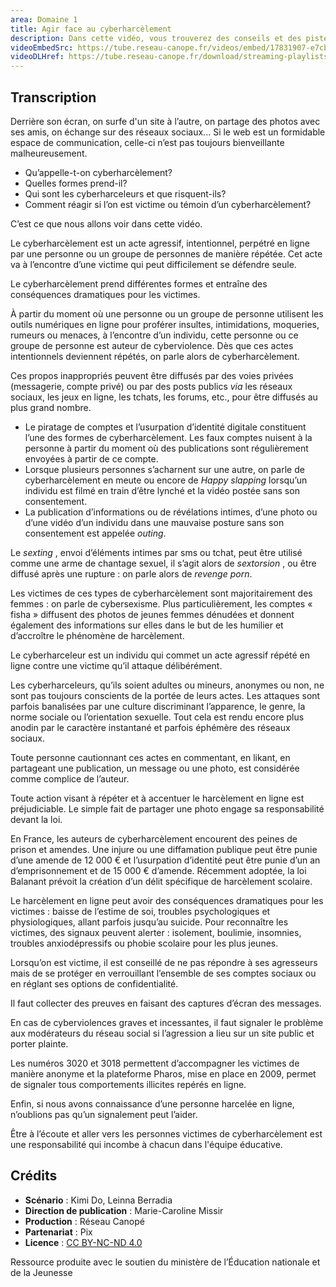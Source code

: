 ```yaml
---
area: Domaine 1
title: Agir face au cyberharcèlement
description: Dans cette vidéo, vous trouverez des conseils et des pistes pour agir en tant que professionnel de l'éducation lorsque vous êtes témoin de situations de cyberharcèlement entre élèves.
videoEmbedSrc: https://tube.reseau-canope.fr/videos/embed/17831907-e7cb-439a-a5c8-2e0453c878e3
videoDLHref: https://tube.reseau-canope.fr/download/streaming-playlists/hls/videos/17831907-e7cb-439a-a5c8-2e0453c878e3-1080-fragmented.mp4
---
```


## Transcription

Derrière son écran, on surfe d'un site à l’autre, on partage des photos avec ses amis, on
échange sur des réseaux sociaux... Si le web est un formidable espace de communication,
celle-ci n’est pas toujours bienveillante malheureusement.

- Qu’appelle-t-on cyberharcèlement?
- Quelles formes prend-il?
- Qui sont les cyberharceleurs et que risquent-ils?
- Comment réagir si l’on est victime ou témoin d’un cyberharcèlement?

C’est ce que nous allons voir dans cette vidéo.

Le cyberharcèlement est un acte agressif, intentionnel, perpétré en ligne par une personne
ou un groupe de personnes de manière répétée. Cet acte va à l’encontre d’une victime qui
peut difficilement se défendre seule.

Le cyberharcèlement prend différentes formes et entraîne des conséquences dramatiques
pour les victimes.

À partir du moment où une personne ou un groupe de personne utilisent les outils
numériques en ligne pour proférer insultes, intimidations, moqueries, rumeurs ou menaces,
à l’encontre d’un individu, cette personne ou ce groupe de personne est auteur de
cyberviolence. Dès que ces actes intentionnels deviennent répétés, on parle alors de
cyberharcèlement.

Ces propos inappropriés peuvent être diffusés par des voies privées (messagerie, compte
privé) ou par des posts publics _via_ les réseaux sociaux, les jeux en ligne, les tchats, les
forums, etc., pour être diffusés au plus grand nombre.

- Le piratage de comptes et l’usurpation d’identité digitale constituent l’une des formes de cyberharcèlement. Les faux comptes nuisent à la personne à partir du moment où des publications sont régulièrement envoyées à partir de ce compte.
- Lorsque plusieurs personnes s’acharnent sur une autre, on parle de cyberharcèlement en meute ou encore de _Happy slapping_ lorsqu’un individu est filmé en train d’être lynché et la vidéo postée sans son consentement.
- La publication d’informations ou de révélations intimes, d’une photo ou d’une vidéo d’un individu dans une mauvaise posture sans son consentement est appelée _outing_.

Le _sexting_ , envoi d’éléments intimes par sms ou tchat, peut être utilisé comme une arme de
chantage sexuel, il s’agit alors de _sextorsion_ , ou être diffusé après une rupture : on parle
alors de _revenge porn_.

Les victimes de ces types de cyberharcèlement sont majoritairement des femmes : on parle
de cybersexisme. Plus particulièrement, les comptes « fisha » diffusent des photos de jeunes
femmes dénudées et donnent également des informations sur elles dans le but de les
humilier et d’accroître le phénomène de harcèlement.

Le cyberharceleur est un individu qui commet un acte agressif répété en ligne contre une
victime qu’il attaque délibérément.

Les cyberharceleurs, qu’ils soient adultes ou mineurs, anonymes ou non, ne sont pas
toujours conscients de la portée de leurs actes. Les attaques sont parfois banalisées par une
culture discriminant l’apparence, le genre, la norme sociale ou l’orientation sexuelle. Tout
cela est rendu encore plus anodin par le caractère instantané et parfois éphémère des
réseaux sociaux.

Toute personne cautionnant ces actes en commentant, en likant, en partageant une
publication, un message ou une photo, est considérée comme complice de l’auteur.

Toute action visant à répéter et à accentuer le harcèlement en ligne est préjudiciable. Le
simple fait de partager une photo engage sa responsabilité devant la loi.

En France, les auteurs de cyberharcèlement encourent des peines de prison et amendes.
Une injure ou une diffamation publique peut être punie d’une amende de 12 000 € et
l’usurpation d’identité peut être punie d’un an d’emprisonnement et de 15 000 € d’amende.
Récemment adoptée, la loi Balanant prévoit la création d’un délit spécifique de harcèlement
scolaire.

Le harcèlement en ligne peut avoir des conséquences dramatiques pour les victimes : baisse
de l’estime de soi, troubles psychologiques et physiologiques, allant parfois jusqu’au suicide.
Pour reconnaître les victimes, des signaux peuvent alerter : isolement, boulimie, insomnies,
troubles anxiodépressifs ou phobie scolaire pour les plus jeunes.

Lorsqu’on est victime, il est conseillé de ne pas répondre à ses agresseurs mais de se
protéger en verrouillant l’ensemble de ses comptes sociaux ou en réglant ses options de
confidentialité.

Il faut collecter des preuves en faisant des captures d’écran des messages.

En cas de cyberviolences graves et incessantes, il faut signaler le problème aux modérateurs
du réseau social si l’agression a lieu sur un site public et porter plainte.

Les numéros 3020 et 3018 permettent d’accompagner les victimes de manière anonyme et
la plateforme Pharos, mise en place en 2009, permet de signaler tous comportements
illicites repérés en ligne.

Enfin, si nous avons connaissance d’une personne harcelée en ligne, n’oublions pas qu’un
signalement peut l’aider.


Être à l’écoute et aller vers les personnes victimes de cyberharcèlement est une
responsabilité qui incombe à chacun dans l'équipe éducative.

## Crédits

- **Scénario** : Kimi Do, Leinna Berradia
- **Direction de publication** : Marie-Caroline Missir
- **Production** : Réseau Canopé
- **Partenariat** : Pix
- **Licence** : [CC BY-NC-ND 4.0](https://creativecommons.org/licenses/by-nc-nd/4.0/deed.fr)

Ressource produite avec le soutien du ministère de l’Éducation nationale et de la Jeunesse
